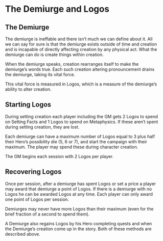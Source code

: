 # The Demiurge and Logos

## The Demiurge

The demiurge is ineffable and there isn’t much we can
define about it. All we can say for sure is that the
demiurge exists outside of time and creation and is
incapable of directly affecting creation by any physical
act. What the demiurge can do is create things within
creation.

When the demiurge speaks, creation rearranges itself to
make the demiurge’s words true. Each such creation
altering pronouncement drains the demiurge, taking its
vital force.

This vital force is measured in Logos, which is a
measure of the demiurge’s ability to alter creation.

## Starting Logos

During setting creation each player including the
GM gets 2 Logos to spend on Setting Facts and
1 Logos to spend on Metaphysics. If these aren’t spent
during setting creation, they are lost.

Each demiurge can have a maximum number of Logos
equal to 3 plus half their Hero’s possibility die (5, 6 or
7), and start the campaign with their maximum. The
player may spend these during character creation.

The GM begins each session with 2 Logos per player.

## Recovering Logos

Once per session, after a demiurge has spent Logos
or set a price a player may award that demiurge
a point of Logos. If there is a demiurge with no Logos
he can be awarded Logos at any time. Each player can
only award one point of Logos per session.

Demiurges may never have more Logos than their
maximum (even for the brief fraction of a second to
spend them).

A Demiurge also regains Logos by his Hero
completing quests and when the Demiurge’s creation
come up in the story. Both of these methods are
described above.